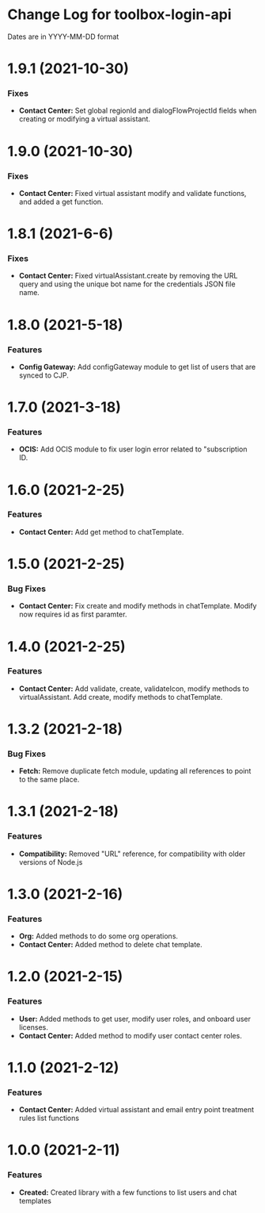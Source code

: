 # Change Log for toolbox-login-api

Dates are in YYYY-MM-DD format


# 1.9.1 (2021-10-30)

### Fixes
* **Contact Center:** Set global regionId and dialogFlowProjectId fields when
creating or modifying a virtual assistant.


# 1.9.0 (2021-10-30)

### Fixes
* **Contact Center:** Fixed virtual assistant modify and validate functions,
and added a get function.


# 1.8.1 (2021-6-6)

### Fixes
* **Contact Center:** Fixed virtualAssistant.create by removing the URL query
and using the unique bot name for the credentials JSON file name.


# 1.8.0 (2021-5-18)

### Features
* **Config Gateway:** Add configGateway module to get list of users that are
synced to CJP.


# 1.7.0 (2021-3-18)

### Features
* **OCIS:** Add OCIS module to fix user login error related to "subscription ID.


# 1.6.0 (2021-2-25)

### Features
* **Contact Center:** Add get method to chatTemplate.


# 1.5.0 (2021-2-25)

### Bug Fixes
* **Contact Center:** Fix create and modify methods in chatTemplate. Modify now
requires id as first paramter.


# 1.4.0 (2021-2-25)

### Features
* **Contact Center:** Add validate, create, validateIcon, modify methods to
virtualAssistant. Add create, modify methods to chatTemplate.


# 1.3.2 (2021-2-18)

### Bug Fixes
* **Fetch:** Remove duplicate fetch module, updating all references to point to
the same place.


# 1.3.1 (2021-2-18)

### Features
* **Compatibility:** Removed "URL" reference, for compatibility with older
versions of Node.js


# 1.3.0 (2021-2-16)

### Features
* **Org:** Added methods to do some org operations.
* **Contact Center:** Added method to delete chat template.


# 1.2.0 (2021-2-15)

### Features
* **User:** Added methods to get user, modify user roles, and onboard user licenses.
* **Contact Center:** Added method to modify user contact center roles.


# 1.1.0 (2021-2-12)

### Features
* **Contact Center:** Added virtual assistant and email entry point treatment rules list functions


# 1.0.0 (2021-2-11)

### Features
* **Created:** Created library with a few functions to list users and chat templates